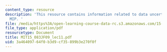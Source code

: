 ```yaml
---
content_type: resource
description: 'This resource contains information related to data uncertainty and robust
  MIP. '
file: /media/https%3A/open-learning-course-data-rc.s3.amazonaws.com/15-083j-integer-programming-and-combinatorial-optimization-fall-2009/3a46409764f0b3d9cf35899b3e270f0f_MIT15_083JF09_lec11.pdf
file_type: application/pdf
resourcetype: Document
title: MIT15_083JF09_lec11.pdf
uid: 3a464097-64f0-b3d9-cf35-899b3e270f0f
---
```


